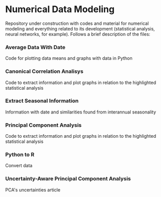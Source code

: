 # Numerical Data Modeling


Repository under construction with codes and material for numerical modeling and everything related to its development (statistical analysis, neural networks, for example). 
Follows a brief description of the files:



### Average Data With Date
Code for plotting data means and graphs with data in Python
### Canonical Correlation Analisys
Code to extract information and plot graphs in relation to the highlighted statistical analysis
### Extract Seasonal Information
Information with date and similarities found from interannual seasonality
### Principal Component Analysis
Code to extract information and plot graphs in relation to the highlighted statistical analysis
### Python to R
Convert data
### Uncertainty-Aware Principal Component Analysis
PCA's uncertainties article
